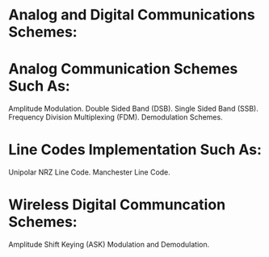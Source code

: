 # Analog and Digital Communications Schemes:

# Analog Communication Schemes Such As:
Amplitude Modulation.
Double Sided Band (DSB).
Single Sided Band (SSB).
Frequency Division Multiplexing (FDM).
Demodulation Schemes.

# Line Codes Implementation Such As:
Unipolar NRZ Line Code.
Manchester Line Code.

# Wireless Digital Communcation Schemes:
Amplitude Shift Keying (ASK) Modulation and Demodulation.

